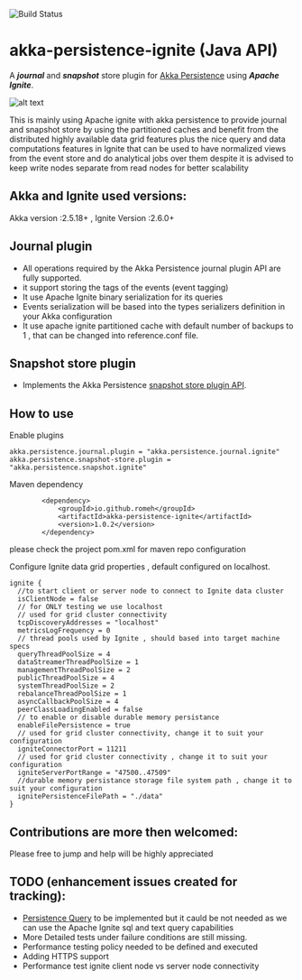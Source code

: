 ![Build Status](https://travis-ci.org/Romeh/akka-persistance-ignite.svg?branch=master)
# akka-persistence-ignite (Java API)
A _**journal**_ and _**snapshot**_  store plugin for [Akka Persistence](https://doc.akka.io/docs/akka/2.5.4/java/persistence.html) using **_Apache Ignite_**.

![alt text](Final.png)

This is mainly using Apache ignite with akka persistence to provide journal and snapshot store 
by using the partitioned caches and benefit from the distributed highly available data grid features plus
the nice query and data computations features in Ignite that can be used to have normalized views from the event store and
do analytical jobs over them despite it is advised to keep write nodes separate from read nodes for better scalability

Akka and Ignite used versions:
--------------

Akka version :2.5.18+ , Ignite Version :2.6.0+

Journal plugin 
--------------
- All operations required by the Akka Persistence journal plugin API are fully supported.
- it support storing the tags of the events (event tagging)
- It use Apache Ignite binary serialization for its queries
- Events serialization will be based into the types serializers definition in your Akka configuration 
- It use apache ignite partitioned cache with default number of backups to 1 , that can be changed into reference.conf file.
 
Snapshot store plugin
---------------------
 - Implements the Akka Persistence [snapshot store plugin API](https://doc.akka.io/docs/akka/current/scala/persistence.html#snapshot-store-plugin-api).
 
  
How to use 
---------------------
Enable plugins
````buildoutcfg
akka.persistence.journal.plugin = "akka.persistence.journal.ignite"
akka.persistence.snapshot-store.plugin = "akka.persistence.snapshot.ignite"
````

Maven dependency 
````
        <dependency>
            <groupId>io.github.romeh</groupId>
            <artifactId>akka-persistence-ignite</artifactId>
            <version>1.0.2</version>
        </dependency>
````

please check the project pom.xml for maven repo configuration

Configure Ignite data grid properties , default configured on localhost. 
````buildoutcfg
ignite {
  //to start client or server node to connect to Ignite data cluster 
  isClientNode = false
  // for ONLY testing we use localhost
  // used for grid cluster connectivity
  tcpDiscoveryAddresses = "localhost"
  metricsLogFrequency = 0
  // thread pools used by Ignite , should based into target machine specs
  queryThreadPoolSize = 4
  dataStreamerThreadPoolSize = 1
  managementThreadPoolSize = 2
  publicThreadPoolSize = 4
  systemThreadPoolSize = 2
  rebalanceThreadPoolSize = 1
  asyncCallbackPoolSize = 4
  peerClassLoadingEnabled = false
  // to enable or disable durable memory persistance
  enableFilePersistence = true
  // used for grid cluster connectivity, change it to suit your configuration 
  igniteConnectorPort = 11211
  // used for grid cluster connectivity , change it to suit your configuration 
  igniteServerPortRange = "47500..47509"
  //durable memory persistance storage file system path , change it to suit your configuration 
  ignitePersistenceFilePath = "./data"
}
````
Contributions are more then welcomed:
---------------------
Please free to jump and help will be highly appreciated 

TODO (enhancement issues created for tracking): 
---------------------
- [Persistence Query](https://doc.akka.io/docs/akka/current/scala/persistence-query.html) to be implemented but it cauld be not needed as we can use the Apache Ignite sql and text query capabilities 
- More Detailed tests under failure conditions are still missing.
- Performance testing policy needed to be defined and executed 
- Adding HTTPS support 
- Performance test ignite client node vs server node connectivity
